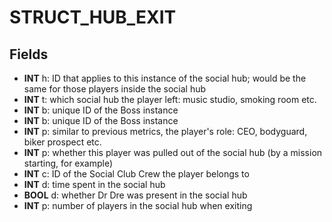 # STRUCT_HUB_EXIT

## Fields
* **INT** h: ID that applies to this instance of the social hub; would be the same for those players inside the social hub
* **INT** t: which social hub the player left: music studio, smoking room etc.
* **INT** b: unique ID of the Boss instance
* **INT** b: unique ID of the Boss instance
* **INT** p: similar to previous metrics, the player's role: CEO, bodyguard, biker prospect etc.
* **INT** p: whether this player was pulled out of the social hub (by a mission starting, for example)
* **INT** c: ID of the Social Club Crew the player belongs to
* **INT** d: time spent in the social hub
* **BOOL** d: whether Dr Dre was present in the social hub
* **INT** p: number of players in the social hub when exiting